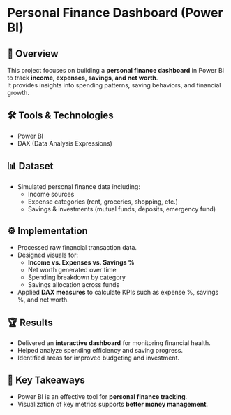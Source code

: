 # Personal Finance Dashboard (Power BI)

## 📌 Overview
This project focuses on building a **personal finance dashboard** in Power BI to track **income, expenses, savings, and net worth**.  
It provides insights into spending patterns, saving behaviors, and financial growth.

## 🛠 Tools & Technologies
- Power BI  
- DAX (Data Analysis Expressions)  

## 📊 Dataset
- Simulated personal finance data including:  
  - Income sources  
  - Expense categories (rent, groceries, shopping, etc.)  
  - Savings & investments (mutual funds, deposits, emergency fund)  

## ⚙️ Implementation
- Processed raw financial transaction data.  
- Designed visuals for:  
  - **Income vs. Expenses vs. Savings %**  
  - Net worth generated over time  
  - Spending breakdown by category  
  - Savings allocation across funds  
- Applied **DAX measures** to calculate KPIs such as expense %, savings %, and net worth.  

## 🏆 Results
- Delivered an **interactive dashboard** for monitoring financial health.  
- Helped analyze spending efficiency and saving progress.  
- Identified areas for improved budgeting and investment.  

## 🚀 Key Takeaways
- Power BI is an effective tool for **personal finance tracking**.  
- Visualization of key metrics supports **better money management**.  
